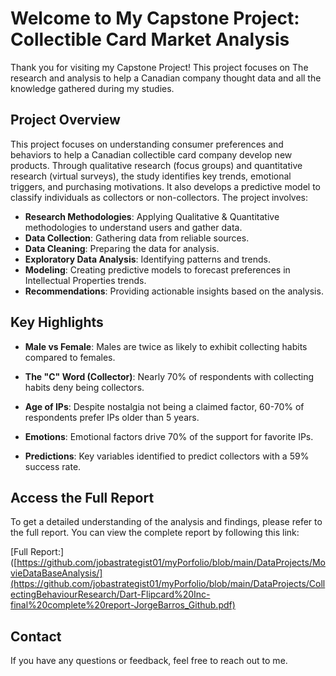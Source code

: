 # Welcome to My Capstone Project: Collectible Card Market Analysis

Thank you for visiting my Capstone Project! This project focuses on The research and analysis to help a Canadian company thought data and all the knowledge gathered during my studies.

## Project Overview

This project focuses on understanding consumer preferences and behaviors to help a Canadian collectible card company develop new products. Through qualitative research (focus groups) and quantitative research (virtual surveys), the study identifies key trends, emotional triggers, and purchasing motivations. It also develops a predictive model to classify individuals as collectors or non-collectors. The project involves:

- **Research Methodologies**: Applying Qualitative & Quantitative methodologies to understand users and gather data.
- **Data Collection**: Gathering data from reliable sources.
- **Data Cleaning**: Preparing the data for analysis.
- **Exploratory Data Analysis**: Identifying patterns and trends.
- **Modeling**: Creating predictive models to forecast preferences in Intellectual Properties trends.
- **Recommendations**: Providing actionable insights based on the analysis.

## Key Highlights

- **Male vs Female**:
  Males are twice as likely to exhibit collecting habits compared to females.

- **The "C" Word (Collector)**:
  Nearly 70% of respondents with collecting habits deny being collectors.

- **Age of IPs**:
  Despite nostalgia not being a claimed factor, 60-70% of respondents prefer IPs older than 5 years.

- **Emotions**:
  Emotional factors drive 70% of the support for favorite IPs.

- **Predictions**:
  Key variables identified to predict collectors with a 59% success rate.


## Access the Full Report

To get a detailed understanding of the analysis and findings, please refer to the full report. You can view the complete report by following this link:

[Full Report:] ([https://github.com/jobastrategist01/myPorfolio/blob/main/DataProjects/MovieDataBaseAnalysis/](https://github.com/jobastrategist01/myPorfolio/blob/main/DataProjects/CollectingBehaviourResearch/Dart-Flipcard%20Inc-final%20complete%20report-JorgeBarros_Github.pdf)

## Contact

If you have any questions or feedback, feel free to reach out to me.
